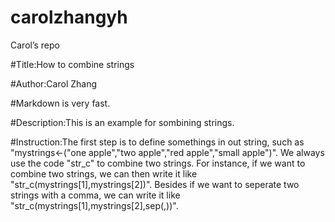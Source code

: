 # carolzhangyh
Carol’s repo

#Title:How to combine strings

#Author:Carol Zhang

#Markdown is very fast.


#Description:This is an example for sombining strings.


#Instruction:The first step is to define somethings in out string, such as "mystrings<-("one apple","two apple","red apple","small apple")". We always use the code "str_c" to combine two strings. For instance, if we want to combine two strings, we can then write it like "str_c(mystrings[1],mystrings[2])". Besides if we want to seperate two strings with a comma, we can write it like "str_c(mystrings[1],mystrings[2],sep(,))".

#


